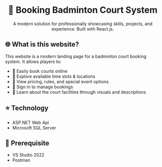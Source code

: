 <h1 align="center"> 🏸 Booking Badminton Court System </h1>
<p align="center">A modern solution for professionally showcasing skills, projects, and experience. Built with React.js.</p>

## 🌐  What is this website?
This website is a modern landing page for a badminton court booking system. It allows players to:
- 📅 Easily book courts online<br>
- 📍 Explore available time slots & locations
- 🧾 View pricing, rules, and special event options
- 👤 Sign in to manage bookings
- 📸 Learn about the court facilities through visuals and descriptions 

## ⭐ Technology
- ASP.NET Web Api
- Microsoft SQL Server

## 📌 Prerequisite
- VS Studio 2022
- Postman
